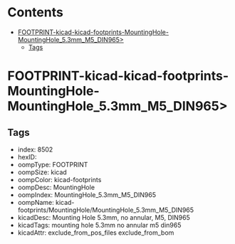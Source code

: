 



Contents
========

* [FOOTPRINT-kicad-kicad-footprints-MountingHole-MountingHole_5.3mm_M5_DIN965>](#footprint-kicad-kicad-footprints-mountinghole-mountinghole_53mm_m5_din965)
	* [Tags](#tags)

# FOOTPRINT-kicad-kicad-footprints-MountingHole-MountingHole_5.3mm_M5_DIN965>

## Tags

- index: 8502
- hexID: 
- oompType: FOOTPRINT
- oompSize: kicad
- oompColor: kicad-footprints
- oompDesc: MountingHole
- oompIndex: MountingHole_5.3mm_M5_DIN965
- oompName: kicad-footprints/MountingHole/MountingHole_5.3mm_M5_DIN965
- kicadDesc: Mounting Hole 5.3mm, no annular, M5, DIN965
- kicadTags: mounting hole 5.3mm no annular m5 din965
- kicadAttr: exclude_from_pos_files exclude_from_bom
